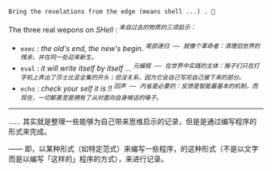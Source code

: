 

~~~ 
Bring the revelations from the edge (means shell ...) . 🦉
~~~

The three real wepons on *SHell* : <sup><kbd><var>来自过去的物质的三项启示：</var></kbd></sup>

- `exec` : *the old's end, the new's begin.* <sup><kbd><var>尾部递归 —— 就像个革命者：清理旧世界的残余，并在同一处迎来新生。</var></kbd></sup>
- `eval` : *it will write itself by itself ...* <sup><kbd><var>元编程 —— 在世界中实践的主体：猴子们只在打字机上弄出了莎士比亚全集的开头；但没关系，因为它会自己写完自己接下来的部分。</var></kbd></sup>
- `echo` : *check your self it is !!* <sup><kbd><var>回声 —— 内省是必要的：反馈是智能最基本的机制，而现在，一切都甚至是拥有了从对面向自身喊话的嗓子。</var></kbd></sup>

----

…… 其实就是整理一些能够为自己带来思维启示的记录，但是是通过编写程序的形式来完成。

 —— 即，以某种形式（如特定范式）来编写一些程序，的这种形式（不是以文字而是以编写「这样的」程序的方式），来进行记录。
